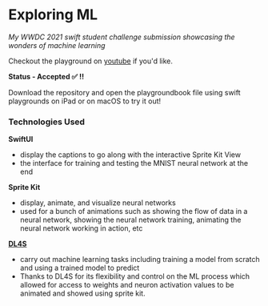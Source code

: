 # Exploring ML
*My WWDC 2021 swift student challenge submission showcasing the wonders of machine learning*

Checkout the playground on [youtube](https://youtu.be/K9yRi89Ub5U) if you'd like.

**Status - Accepted ✅ !!**

Download the repository and open the playgroundbook file using swift playgrounds on iPad or on macOS to try it out!

### Technologies Used 
**SwiftUI**
  - display the captions to go along with the interactive Sprite Kit View
  - the interface for training and testing the MNIST neural network at the end

**Sprite Kit**
  - display, animate, and visualize neural networks
  - used for a bunch of animations such as showing the flow of data in a neural network, showing the neural network training, animating the neural network working in action, etc

[**DL4S**](https://github.com/palle-k/DL4S)
  - carry out machine learning tasks including training a model from scratch and using a trained model to predict
  - Thanks to DL4S for its flexibility and control on the ML process which allowed for access to weights and neuron activation values to be animated and showed using sprite kit.
